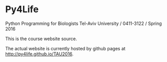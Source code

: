 # Py4Life

Python Programming for Biologists Tel-Aviv University / 0411-3122 / Spring 2016

This is the course website source.

The actual website is currently hosted by github pages at <http://py4life.github.io/TAU2016>.
